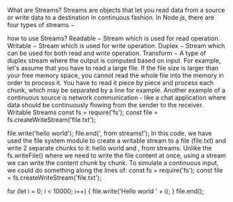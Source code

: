 What are Streams?
Streams are objects that let you read data from a source or write data to a destination in continuous fashion. In Node.js, there are four types of streams −

how to use Streams?
Readable − Stream which is used for read operation.
Writable − Stream which is used for write operation.
Duplex − Stream which can be used for both read and write operation.
Transform − A type of duplex stream where the output is computed based on input.
For example, let's assume that you have to read a large file. If the file size is larger than your free memory space, you cannot read the whole file into the memory in order to process it. You have to read it piece by piece and process each chunk, which may be separated by a line for example. Another example of a continuous source is network communication - like a chat application where data should be continuously flowing from the sender to the receiver.
Writable Streams
const fs = require('fs');
const file = fs.createWriteStream('file.txt');

file.write('hello world');
file.end(', from streams!');
In this code, we have used the file system module to create a writable stream to a file (file.txt) and write 2 separate chunks to it: hello world and , from streams.
Unlike the fs.writeFile() where we need to write the file content at once, using a stream we can write the content chunk by chunk.
To simulate a continuous input, we could do something along the lines of:
const fs = require('fs');
const file = fs.createWriteStream('file.txt');

for (let i = 0; i < 10000; i++) {
    file.write('Hello world ' + i);
}
file.end();